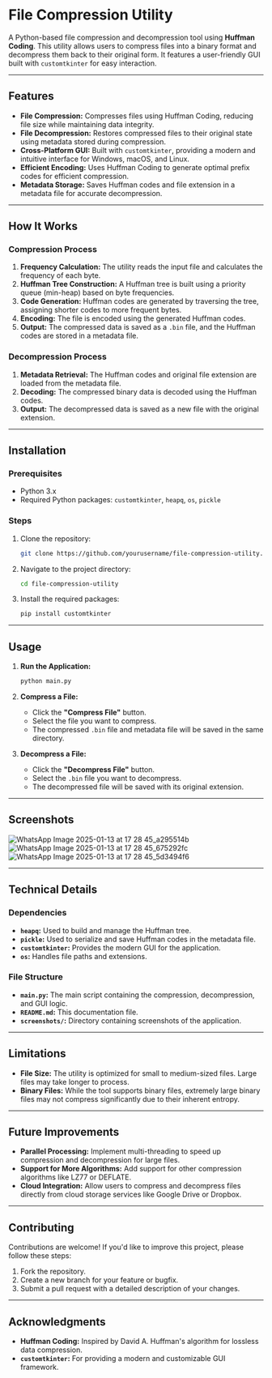 # File Compression Utility

A Python-based file compression and decompression tool using **Huffman Coding**. This utility allows users to compress files into a binary format and decompress them back to their original form. It features a user-friendly GUI built with `customtkinter` for easy interaction.

---

## Features

- **File Compression:** Compresses files using Huffman Coding, reducing file size while maintaining data integrity.
- **File Decompression:** Restores compressed files to their original state using metadata stored during compression.
- **Cross-Platform GUI:** Built with `customtkinter`, providing a modern and intuitive interface for Windows, macOS, and Linux.
- **Efficient Encoding:** Uses Huffman Coding to generate optimal prefix codes for efficient compression.
- **Metadata Storage:** Saves Huffman codes and file extension in a metadata file for accurate decompression.

---

## How It Works

### Compression Process
1. **Frequency Calculation:** The utility reads the input file and calculates the frequency of each byte.
2. **Huffman Tree Construction:** A Huffman tree is built using a priority queue (min-heap) based on byte frequencies.
3. **Code Generation:** Huffman codes are generated by traversing the tree, assigning shorter codes to more frequent bytes.
4. **Encoding:** The file is encoded using the generated Huffman codes.
5. **Output:** The compressed data is saved as a `.bin` file, and the Huffman codes are stored in a metadata file.

### Decompression Process
1. **Metadata Retrieval:** The Huffman codes and original file extension are loaded from the metadata file.
2. **Decoding:** The compressed binary data is decoded using the Huffman codes.
3. **Output:** The decompressed data is saved as a new file with the original extension.

---

## Installation

### Prerequisites
- Python 3.x
- Required Python packages: `customtkinter`, `heapq`, `os`, `pickle`

### Steps
1. Clone the repository:
   ```bash
   git clone https://github.com/yourusername/file-compression-utility.git
   ```
2. Navigate to the project directory:
   ```bash
   cd file-compression-utility
   ```
3. Install the required packages:
   ```bash
   pip install customtkinter
   ```

---

## Usage

1. **Run the Application:**
   ```bash
   python main.py
   ```
2. **Compress a File:**
   - Click the **"Compress File"** button.
   - Select the file you want to compress.
   - The compressed `.bin` file and metadata file will be saved in the same directory.

3. **Decompress a File:**
   - Click the **"Decompress File"** button.
   - Select the `.bin` file you want to decompress.
   - The decompressed file will be saved with its original extension.

---

## Screenshots

![WhatsApp Image 2025-01-13 at 17 28 45_a295514b](https://github.com/user-attachments/assets/6fdb996e-b75a-42a7-b7a3-0e998c085888)
![WhatsApp Image 2025-01-13 at 17 28 45_675292fc](https://github.com/user-attachments/assets/55c5d36c-3cb3-4ec3-9a3b-a37c940ebb1a)
![WhatsApp Image 2025-01-13 at 17 28 45_5d3494f6](https://github.com/user-attachments/assets/bf35f726-ccd5-4386-add8-ca908ba50073)


---

## Technical Details

### Dependencies
- **`heapq`:** Used to build and manage the Huffman tree.
- **`pickle`:** Used to serialize and save Huffman codes in the metadata file.
- **`customtkinter`:** Provides the modern GUI for the application.
- **`os`:** Handles file paths and extensions.

### File Structure
- **`main.py`:** The main script containing the compression, decompression, and GUI logic.
- **`README.md`:** This documentation file.
- **`screenshots/`:** Directory containing screenshots of the application.

---

## Limitations
- **File Size:** The utility is optimized for small to medium-sized files. Large files may take longer to process.
- **Binary Files:** While the tool supports binary files, extremely large binary files may not compress significantly due to their inherent entropy.

---

## Future Improvements
- **Parallel Processing:** Implement multi-threading to speed up compression and decompression for large files.
- **Support for More Algorithms:** Add support for other compression algorithms like LZ77 or DEFLATE.
- **Cloud Integration:** Allow users to compress and decompress files directly from cloud storage services like Google Drive or Dropbox.

---

## Contributing

Contributions are welcome! If you'd like to improve this project, please follow these steps:
1. Fork the repository.
2. Create a new branch for your feature or bugfix.
3. Submit a pull request with a detailed description of your changes.

---

## Acknowledgments

- **Huffman Coding:** Inspired by David A. Huffman's algorithm for lossless data compression.
- **`customtkinter`:** For providing a modern and customizable GUI framework.
